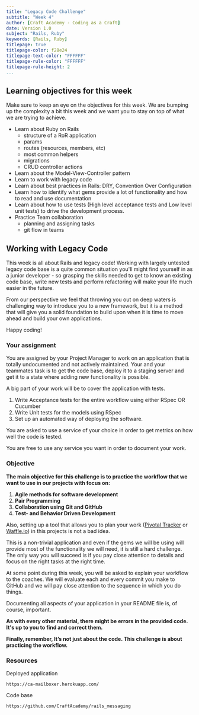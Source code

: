 ```yaml
---
title: "Legacy Code Challenge"
subtitle: "Week 4"
author: [Craft Academy - Coding as a Craft]
date: Version 1.0
subject: "Rails, Ruby"
keywords: [Rails, Ruby]
titlepage: true
titlepage-color: f28e24
titlepage-text-color: "FFFFFF"
titlepage-rule-color: "FFFFFF"
titlepage-rule-height: 2
...
```


## Learning objectives for this week

Make sure to keep an eye on the objectives for this week. We are bumping up the complexity a bit this week and we want you to stay on top of what we are trying to achieve. 

* Learn about Ruby on Rails
    * structure of a RoR application
    * params
    * routes (resources, members, etc)
    * most common helpers
    * migrations
    * CRUD controller actions
* Learn about the Model-View-Controller pattern
* Learn to work with legacy code
* Learn about best practices in Rails: DRY, Convention Over Configuration
* Learn how to identify what gems provide a lot of functionality and how to read and use documentation
* Learn about how to use tests (High level acceptance tests and Low level unit tests) to drive the development process.
* Practice Team collaboration
    * planning and assigning tasks
    * git flow in teams

## Working with Legacy Code
This week is all about Rails and legacy code! Working with largely untested legacy code base is a quite common situation you'll might find yourself in as a junior developer - so grasping the skills needed to get to know an existing code base, write new tests and perform refactoring will make your life much easier in the future.

From our perspective we feel that throwing you out on deep waters is challenging way to introduce you to a new framework, but it is a method that will give you a solid foundation to build upon when it is time to move ahead and build your own applications.

Happy coding!

### Your assignment
You are assigned by your Project Manager to work on an application that is totally undocumented and not actively maintained. Your and your teammates task is to get the code base, deploy it to a staging server and get it to a state where adding new functionality is possible. 

A big part of your work will be to cover the application with tests. 
1. Write Acceptance tests for the entire workflow using either RSpec OR Cucumber
2. Write Unit tests for the models using RSpec
3. Set up an automated way of deploying the software. 

You are asked to use a service of your choice in order to get metrics on how well the code is tested.

You are free to use any service you want in order to document your work.

### Objective
**The main objective for this challenge is to practice the workflow that we want to use in our projects with focus on:**

1. **Agile methods for software development**  
2. **Pair Programming**  
3. **Collaboration using Git and GitHub**  
4. **Test- and Behavior Driven Development**  

Also, setting up a tool that allows you to plan your work ([Pivotal Tracker](https://www.pivotaltracker.com/) or [Waffle.io](https://waffle.io/)) in this projects is not a bad idea. 

This is a non-trivial application and even if the gems we will be using will provide most of the functionality we will need, it is still a hard challenge. The only way you will succeed is if you pay close attention to details and focus on the right tasks at the right time.

At some point during this week, you will be asked to explain your workflow to the coaches. We will evaluate each and every commit you make to GitHub and we will pay close attention to the sequence in which you do things. 

Documenting all aspects of your application in your README file is, of course, important.  
 
**As with every other material, there might be errors in the provided code. It's up to you to find and correct them.**

**Finally, remember, It’s not just about the code. This challenge is about practicing the workflow.**


### Resources

Deployed application
```
https://ca-mailboxer.herokuapp.com/
```

Code base
```
https://github.com/CraftAcademy/rails_messaging
```




